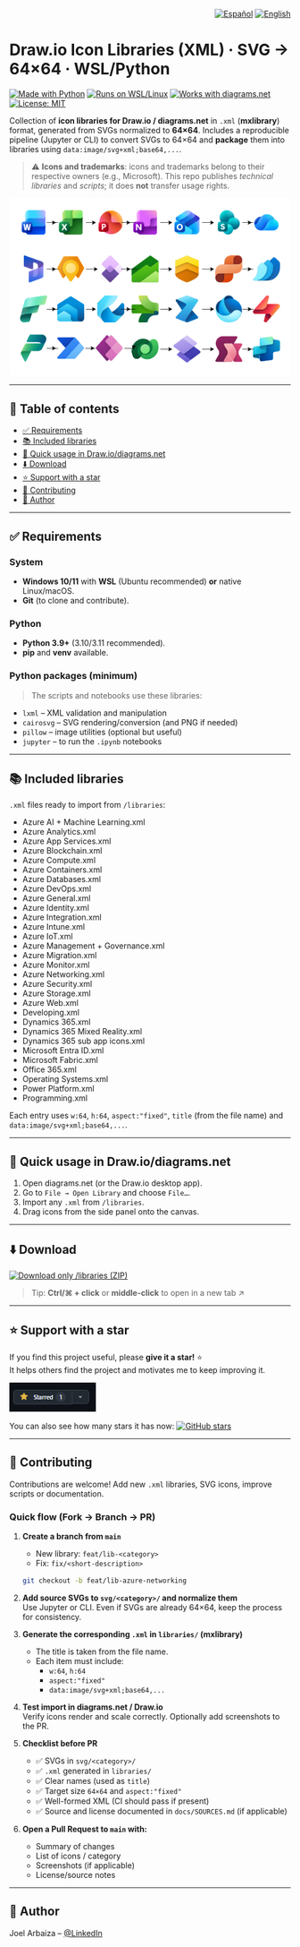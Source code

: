 <p align="right">
    <a href="README.md"><img src="https://img.shields.io/badge/lang-ES-red" alt="Español"></a>
    <a href="README.en.md"><img src="https://img.shields.io/badge/lang-EN-blue" alt="English"></a>
</p>

# Draw.io Icon Libraries (XML) · SVG → 64×64 · WSL/Python
[![Made with Python](https://img.shields.io/badge/Made%20with-Python-3776AB?logo=python&logoColor=white)](#)
[![Runs on WSL/Linux](https://img.shields.io/badge/WSL%20%2F%20Linux-supported-success)](#)
[![Works with diagrams.net](https://img.shields.io/badge/Works%20with-diagrams.net%20%2F%20Draw.io-brightgreen)](#)
[![License: MIT](https://img.shields.io/badge/License-MIT-yellow.svg)](LICENSE)

Collection of **icon libraries for Draw.io / diagrams.net** in `.xml` (**mxlibrary**) format, generated from SVGs normalized to **64×64**. Includes a reproducible pipeline (Jupyter or CLI) to convert SVGs to 64×64 and **package** them into libraries using `data:image/svg+xml;base64,...`.

> ⚠️ **Icons and trademarks**: icons and trademarks belong to their respective owners (e.g., Microsoft). This repo publishes *technical libraries* and *scripts*; it does **not** transfer usage rights.

![Optional banner](images/banner.png)

---

## 🧭 Table of contents

- [✅ Requirements](#requirements)
- [📚 Included libraries](#included-libraries)
- [🚀 Quick usage in Draw.io/diagrams.net](#quick-usage-in-drawiodiagramsnet)
- [⬇️ Download](#download)
- [⭐ Support with a star](#support-with-a-star)
- [🤝 Contributing](#contributing)
- [👤 Author](#author)

---

## ✅ Requirements

### System
- **Windows 10/11** with **WSL** (Ubuntu recommended) **or** native Linux/macOS.
- **Git** (to clone and contribute).

### Python
- **Python 3.9+** (3.10/3.11 recommended).
- **pip** and **venv** available.

### Python packages (minimum)
> The scripts and notebooks use these libraries:
- `lxml` – XML validation and manipulation
- `cairosvg` – SVG rendering/conversion (and PNG if needed)
- `pillow` – image utilities (optional but useful)
- `jupyter` – to run the `.ipynb` notebooks

---

## 📚 Included libraries

`.xml` files ready to import from `/libraries`:

- Azure AI + Machine Learning.xml
- Azure Analytics.xml
- Azure App Services.xml
- Azure Blockchain.xml
- Azure Compute.xml
- Azure Containers.xml
- Azure Databases.xml
- Azure DevOps.xml
- Azure General.xml
- Azure Identity.xml
- Azure Integration.xml
- Azure Intune.xml
- Azure IoT.xml
- Azure Management + Governance.xml
- Azure Migration.xml
- Azure Monitor.xml
- Azure Networking.xml
- Azure Security.xml
- Azure Storage.xml
- Azure Web.xml
- Developing.xml
- Dynamics 365.xml
- Dynamics 365 Mixed Reality.xml
- Dynamics 365 sub app icons.xml
- Microsoft Entra ID.xml
- Microsoft Fabric.xml
- Office 365.xml
- Operating Systems.xml
- Power Platform.xml
- Programming.xml

Each entry uses `w:64`, `h:64`, `aspect:"fixed"`, `title` (from the file name) and `data:image/svg+xml;base64,...`.

---

## 🚀 Quick usage in Draw.io/diagrams.net

1. Open diagrams.net (or the Draw.io desktop app).
2. Go to `File → Open Library` and choose `File…`.
3. Import any `.xml` from `/libraries`.
4. Drag icons from the side panel onto the canvas.

---

## ⬇️ Download

[![Download only /libraries (ZIP)](https://img.shields.io/badge/Download--only--/libraries-ZIP-brightgreen)](https://download-directory.github.io/?url=https://github.com/joelarbaiza/drawio-icon-libraries/tree/main/libraries)
  
> Tip: **Ctrl/⌘ + click** or **middle-click** to open in a new tab ↗


---

## ⭐ Support with a star

If you find this project useful, please **give it a star!** ⭐  
It helps others find the project and motivates me to keep improving it.

[![Give me a star on GitHub](images/starred.png)](https://github.com/joelarbaiza/drawio-icon-libraries)

You can also see how many stars it has now:
[![GitHub stars](https://img.shields.io/github/stars/joelarbaiza/drawio-icon-libraries?style=social)](https://github.com/joelarbaiza/drawio-icon-libraries/stargazers)

---

## 🤝 Contributing

Contributions are welcome! Add new `.xml` libraries, SVG icons, improve scripts or documentation.

### Quick flow (Fork → Branch → PR)

1. **Create a branch from `main`**  
     - New library: `feat/lib-<category>`  
     - Fix: `fix/<short-description>`  
     ```bash
     git checkout -b feat/lib-azure-networking
     ```

2. **Add source SVGs to `svg/<category>/` and normalize them**  
     Use Jupyter or CLI. Even if SVGs are already 64×64, keep the process for consistency.

3. **Generate the corresponding `.xml` in `libraries/` (mxlibrary)**  
     - The title is taken from the file name.  
     - Each item must include:  
         - `w:64`, `h:64`  
         - `aspect:"fixed"`  
         - `data:image/svg+xml;base64,...`

4. **Test import in diagrams.net / Draw.io**  
     Verify icons render and scale correctly. Optionally add screenshots to the PR.

5. **Checklist before PR**  
     - ✅ SVGs in `svg/<category>/`  
     - ✅ `.xml` generated in `libraries/`  
     - ✅ Clear names (used as `title`)  
     - ✅ Target size `64×64` and `aspect:"fixed"`  
     - ✅ Well-formed XML (CI should pass if present)  
     - ✅ Source and license documented in `docs/SOURCES.md` (if applicable)

6. **Open a Pull Request to `main` with:**  
     - Summary of changes  
     - List of icons / category  
     - Screenshots (if applicable)  
     - License/source notes

---

## 👤 Author

Joel Arbaiza – [@LinkedIn](https://www.linkedin.com/in/joelarbaiza/)
